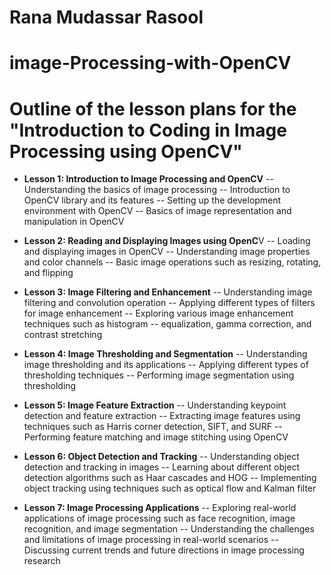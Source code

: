 # Rana Mudassar Rasool

# image-Processing-with-OpenCV

# Outline of the lesson plans for the "Introduction to Coding in Image Processing using OpenCV"

- **Lesson 1: Introduction to Image Processing and OpenCV**
-- Understanding the basics of image processing
-- Introduction to OpenCV library and its features
-- Setting up the development environment with OpenCV
-- Basics of image representation and manipulation in OpenCV

- **Lesson 2: Reading and Displaying Images using OpenC**V
-- Loading and displaying images in OpenCV
-- Understanding image properties and color channels
-- Basic image operations such as resizing, rotating, and flipping

- **Lesson 3: Image Filtering and Enhancement**
-- Understanding image filtering and convolution operation
-- Applying different types of filters for image enhancement
-- Exploring various image enhancement techniques such as histogram -- equalization, gamma correction, and contrast stretching

- **Lesson 4: Image Thresholding and Segmentation**
-- Understanding image thresholding and its applications
-- Applying different types of thresholding techniques
-- Performing image segmentation using thresholding

- **Lesson 5: Image Feature Extraction**
-- Understanding keypoint detection and feature extraction
-- Extracting image features using techniques such as Harris corner detection, SIFT, and SURF
-- Performing feature matching and image stitching using OpenCV

- **Lesson 6: Object Detection and Tracking**
-- Understanding object detection and tracking in images
-- Learning about different object detection algorithms such as Haar cascades and HOG
-- Implementing object tracking using techniques such as optical flow and Kalman filter

- **Lesson 7: Image Processing Applications**
-- Exploring real-world applications of image processing such as face recognition, image recognition, and image segmentation
-- Understanding the challenges and limitations of image processing in real-world scenarios
-- Discussing current trends and future directions in image processing research



